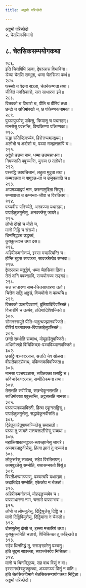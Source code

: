 ```yaml
---
title: अट्ठमो परिच्छेदो

---
```

अट्ठमो परिच्छेदो  
२. चेतसिकविभागो  


## ८. चेतसिकसम्पयोगकथा

२८६.  
इति चित्तविधिं ञत्वा, द्वेपञ्ञास विभाविना।  
ञेय्या चेतसि सम्भूता, धम्मा चेतसिका कथं॥  
२८७.  
फस्सो च वेदना सञ्ञा, चेतनेकग्गता तथा।  
जीवितं मनसिकारो, सत्त साधारणा इमे॥  
२८८.  
वितक्को च विचारो च, पीति च वीरियं तथा।  
छन्दो च अधिमोक्खो च, छ पकिण्णकनामका॥  
२८९.  
पुञ्ञापुञ्ञेसु पाकेसु, क्रियासु च यथारहम्।  
मानसेसु पवत्तन्ति, विप्पकिण्णा पकिण्णका॥  
२९०.  
सद्धा सतिन्द्रियञ्चेव, हिरोत्तप्पबलद्वयम्।  
अलोभो च अदोसो च, पञ्ञा मज्झत्ततापि च॥  
२९१.  
अट्ठेते उत्तमा नाम, धम्मा उत्तमसाधना।  
निवज्जाति पवुच्चन्ति, युगळा छ ततोपरे॥  
२९२.  
पस्सद्धि कायचित्तानं, लहुता मुदुता तथा।  
कम्मञ्ञता च पागुञ्ञ-ता च उजुकताति च॥  
२९३.  
अप्पमञ्ञाद्वयं नाम, करुणामुदिता सियुम्।  
सम्मावाचा च कम्मन्ता-जीवा च विरतित्तयं॥  
२९४.  
पञ्चवीस पनिच्चेते, अनवज्जा यथारहम्।  
पापाहेतुकमुत्तेसु, अनवज्जेसु जायरे॥  
२९५.  
लोभो दोसो च मोहो च,  
मानो दिट्ठि च संसयो।  
थिनमिद्धञ्च उद्धच्चं,  
कुक्कुच्चञ्च तथा दस॥  
२९६.  
अहिरीकमनोत्तप्पं, इस्सा मच्छरियन्ति च।  
होन्ति चुद्दस सावज्जा, सावज्जेस्वेव सम्भवा॥  
२९७.  
द्वेपञ्ञास चतुद्धेवं, धम्मा चेतसिका ठिता।  
तेसं दानि पवक्खामि, सम्पयोगञ्च सङ्गहं॥  
२९८.  
सत्त साधारणा सब्ब-चित्तसाधारणा ततो।  
चित्तेन सद्धि अट्ठन्नं, विप्पयोगो न कत्थचि॥  
२९९.  
वितक्को पञ्चविञ्ञाणं, दुतियादिविवज्जिते।  
विचारोपि च तत्थेव, ततियादिविवज्जिते॥  
३००.  
सोमनस्सयुते पीति-चतुत्थज्झानवज्जिते।  
वीरियं पठमावज्ज-विपाकाहेतुवज्जिते॥  
३०१.  
छन्दो सम्भोति सब्बत्थ, मोमूहाहेतुवज्जिते।  
अधिमोक्खो विचिकिच्छा-पञ्चविञ्ञाणवज्जिते॥  
३०२.  
छसट्ठि पञ्चपञ्ञास, सत्तति चेव सोळस।  
वीसतेकादसेवाथ, पकिण्णकविवज्जिता॥  
३०३.  
मानसा पञ्चपञ्ञास, सवितक्का छसट्ठि च।  
सविचारेकपञ्ञास, सप्पीतिकमना तथा॥  
३०४.  
तेसत्तति सवीरिया, सछन्देकूनसत्तति।  
साधिमोक्खा पवुच्चन्ति, अट्ठसत्तति मानसा॥  
३०५.  
पञ्ञाप्पमञ्ञाविरती, हित्वा एकूनसट्ठिसु।  
पापाहेतुकमुत्तेसु, सद्धादेकूनवीसति॥  
३०६.  
द्विहेतुकाहेतुपापवज्जितेसु समासतो।  
पञ्ञा तु जायते सत्तचत्तालीसेसु सब्बथा॥  
३०७.  
महाक्रियाकामपुञ्ञ-रूपज्झानेसु जायरे।  
अप्पमञ्ञाट्ठवीसेसु, हित्वा झानं तु पञ्चमं॥  
३०८.  
लोकुत्तरेसु सब्बत्थ, सहेव विरतित्तयम्।  
कामपुञ्ञेसु सम्भोति, यथासम्भवतो विसुं॥  
३०९.  
विरतीअप्पमञ्ञासु, पञ्चस्वपि यथारहम्।  
कदाचिदेव सम्भोति, एकेकोव न चेकतो॥  
३१०.  
अहिरीकमनोत्तप्पं, मोहउद्धच्चमेव च।  
पापसाधारणा नाम, चत्तारो पापसम्भवा॥  
३११.  
लोभो च लोभमूलेसु, दिट्ठियुत्तेसु दिट्ठि च।  
मानो दिट्ठिवियुत्तेसु, दिट्ठिमाना न चेकतो॥  
३१२.  
दोसमूलेसु दोसो च, इस्सा मच्छरियं तथा।  
कुक्कुच्चमिति चत्तारो, विचिकिच्छा तु कङ्खिते॥  
३१३.  
सहेव थिनमिद्धं तु, ससङ्खारेसु पञ्चसु।  
इति चुद्दस सावज्जा, सावज्जेस्वेव निच्छिता॥  
३१४.  
मानो च थिनमिद्धञ्च, सह वाथ विसुं न वा।  
इस्सामच्छेरकुक्कुच्चा, अञ्ञमञ्ञं विसुं न वाति॥  
इति चेतसिकविभागे चेतसिकसम्पयोगकथा निट्ठिता।  
अट्ठमो परिच्छेदो।  
